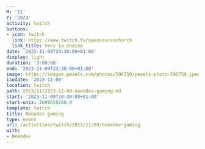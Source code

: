 ```yaml
---
M: '11'
Y: '2023'
activity: twitch
buttons:
- icon: twitch
  link: https://www.twitch.tv/opensourcechurch
  link_title: Vers la chaine
date: '2023-11-09T20:30:00+01:00'
display: light
duration: '3:00:00'
end: '2023-11-09T23:30:00+01:00'
image: https://images.pexels.com/photos/596750/pexels-photo-596750.jpeg
isodate: '2023-11-09'
location: twitch
path: 2023/11/2023-11-09-neeodev-gaming.md
start: '2023-11-09T20:30:00+01:00'
start-unix: 1699558200.0
template: twitch
title: Neeodev gaming
type: event
url: /activities/twitch/2023/11/09/neeodev-gaming
with:
- Neeodev
---
```

